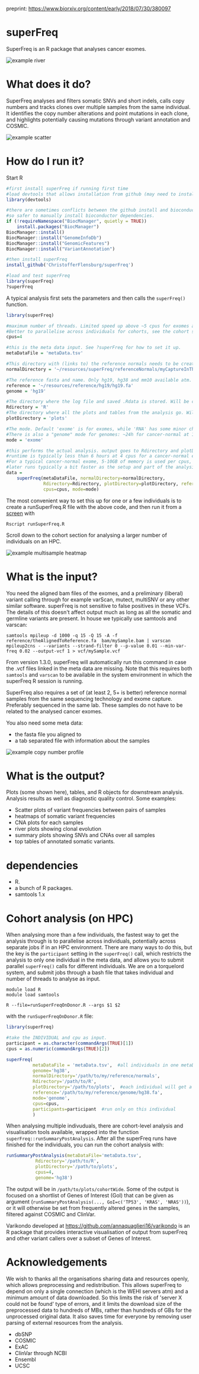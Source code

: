 preprint: https://www.biorxiv.org/content/early/2018/07/30/380097

# superFreq
SuperFreq is an R package that analyses cancer exomes.

![example river](readmeImages/river.png)

# What does it do?
SuperFreq analyses and filters somatic SNVs and short indels, calls copy numbers and tracks clones over multiple samples from the same individual. It identifies the copy number alterations and point mutations in each clone, and highlights potentially causing mutations through variant annotation and COSMIC.

![example scatter](readmeImages/all.png)


# How do I run it?
Start R

```R
#first install superFreq if running first time
#load devtools that allows installation from github (may need to install devtools first with install.packages("devtools"))
library(devtools)

#there are sometimes conflicts between the github install and bioconductor in different version
#so safer to manually install bioconductor dependencies.
if (!requireNamespace("BiocManager", quietly = TRUE))
    install.packages("BiocManager")
BiocManager::install()
BiocManager::install("GenomeInfoDb")
BiocManager::install("GenomicFeatures")
BiocManager::install("VariantAnnotation")

#then install superFreq
install_github('ChristofferFlensburg/superFreq')

#load and test superFreq
library(superFreq)
?superFreq
```

A typical analysis first sets the parameters and then calls the `superFreq()` function.

```R
library(superFreq)

#maximum number of threads. Limited speed up above ~5 cpus for exomes and RNA-Seq and ~10-20 for genomes.
#Better to parallelise across individuals for cohorts, see the cohort section in the github README.
cpus=4

#this is the meta data input. See ?superFreq for how to set it up.
metaDataFile = 'metaData.tsv'

#This directory with (links to) the reference normals needs to be created and set up. See ?superFreq
normalDirectory = '~/resources/superFreq/referenceNormals/myCaptureInThisBatch'

#The reference fasta and name. Only hg19, hg38 and mm10 available atm.
reference = '~/resources/reference/hg19/hg19.fa'
genome = 'hg19'

#The directory where the log file and saved .Rdata is stored. Will be created.
Rdirectory = 'R'
#The directory where all the plots and tables from the analysis go. Will be created.
plotDirectory = 'plots'

#The mode. Default 'exome' is for exomes, while 'RNA' has some minor changes when running on RNA.
#There is also a "genome" mode for genomes: ~24h for cancer-normal at 10 cpus, 200GB memory.
mode = 'exome'

#this performs the actual analysis. output goes to Rdirectory and plotDirectory.
#runtime is typically less than 6 hours at 4 cpus for a cancer-normal exome, but can vary significantly depending on input.
#For a typical cancer-normal exome, 5-10GB of memory is used per cpus, but again, can vary significantly depending on input.
#later runs typically a bit faster as the setup and part of the analysis on the reference normals can be reused.
data =
    superFreq(metaDataFile, normalDirectory=normalDirectory,
              Rdirectory=Rdirectory, plotDirectory=plotDirectory, reference=reference, genome=genome,
              cpus=cpus, mode=mode)
```

The most convenient way to set this up for one or a few individuals is to create a runSuperFreq.R file with the above code, and then run it from a [screen](https://en.wikipedia.org/wiki/GNU_Screen) with

```
Rscript runSuperFreq.R
```
Scroll down to the cohort section for analysing a larger number of individuals on an HPC.


![example multisample heatmap](readmeImages/multisample.png)

# What is the input?
You need the aligned bam files of the exomes, and a preliminary (liberal) variant calling through for example varScan, mutect, multiSNV or any other similar software. superFreq is not sensitive to false positives in these VCFs. The details of this doesn't affect output much as long as all the somatic and germline variants are present. In house we typically use samtools and varscan:

```
samtools mpileup -d 1000 -q 15 -Q 15 -A -f reference/theAlignedToReference.fa  bam/mySample.bam | varscan mpileup2cns - --variants --strand-filter 0 --p-value 0.01 --min-var-freq 0.02 --output-vcf 1 > vcf/mySample.vcf
```

From version 1.3.0, superFreq will automatically run this command in case the .vcf files linked in the meta data are missing. Note that this requires both `samtools` and `varscan` to be available in the system environment in which the superFreq R session is running.

SuperFreq also requires a set of (at least 2, 5+ is better) reference normal samples from the same sequencing technology and exome capture.
Preferably sequenced in the same lab. These samples do not have to be related to the analysed cancer exomes.

You also need some meta data:
- the fasta file you aligned to
- a tab separated file with information about the samples

![example copy number profile](readmeImages/TCGA.A3.3320.PrimaryTumor.WXS.fc2.png)

# What is the output?
Plots (some shown here), tables, and R objects for downstream analysis. Analysis results as well as diagnostic quality control. Some examples:
- Scatter plots of variant frequencies between pairs of samples
- heatmaps of somatic variant frequencies
- CNA plots for each samples
- river plots showing clonal evolution
- summary plots showing SNVs and CNAs over all samples
- top tables of annotated somatic variants.

# dependencies
- R.
- a bunch of R packages.
- samtools 1.x

# Cohort analysis (on HPC)
When analysing more than a few individuals, the fastest way to get the analysis through is to parallelise across individuals, potentially across separate jobs if in an HPC environment. There are many ways to do this, but the key is the `participant` setting in the `superFreq()` call, which restricts the analysis to only one individual in the meta data, and allows you to submit parallel `superFreq()` calls for different individuals. We are on a torquelord system, and submit jobs through a bash file that takes individual and number of threads to analyse as input.

```
module load R
module load samtools

R --file=runSuperFreqOnDonor.R --args $1 $2
```
with the `runSuperFreqOnDonor.R` file:
``` R
library(superFreq)

#take the INDIVIDUAL and cpu as input.
participant = as.character(commandArgs(TRUE)[1])
cpus = as.numeric(commandArgs(TRUE)[2])

superFreq(
          metaDataFile = 'metaData.tsv',  #all individuals in one metaData file.
          genome='hg38',
          normalDirectory='/path/to/my/reference/normals',
          Rdirectory='/path/to/R',
          plotDirectory='/path/to/plots',  #each individual will get a subdirectory in here
          reference='/path/to/my/reference/genome/hg38.fa',
          mode='genome',
          cpus=cpus,
          participants=participant  #run only on this individual
          )
```

When analysing multiple indivuduals, there are cohort-level analysis and visualisation tools available, wrapped into the function `superFreq::runSummaryPostAnalysis`. After all the superFreq runs have finished for the individuals, you can run the cohort analysis with:

``` R
runSummaryPostAnalysis(metaDataFile='metaData.tsv',
           Rdirectory='/path/to/R',
           plotDirectory='/path/to/plots',
           cpus=4,
           genome='hg38')
```

The output will be in `/path/to/plots/cohortWide`. Some of the output is focused on a shortlist of Genes of Interest (GoI) that can be given as argument (`runSummaryPostAnalysis(..., GoI=c('TP53', 'KRAS', 'NRAS'))`), or it will otherwise be set from frequently altered genes in the samples, filtered against COSMIC and ClinVar.

Varikondo developed at https://github.com/annaquaglieri16/varikondo is an R package that provides interactive visualisation of output from superFreq and other variant callers over a subset of Genes of Interest.

# Acknowledgements
We wish to thanks all the organisations sharing data and resources openly, which allows preprocessing and redistribution. This allows superFreq to depend on only a single connection (which is the WEHI servers atm) and a minimum amount of data downloaded. So this limits the risk of 'server X could not be found' type of errors, and it limits the download size of the preprocessed data to hundreds of MBs, rather than hundreds of GBs for the unprocessed original data. It also saves time for everyone by removing user parsing of external resources from the analysis.
- dbSNP
- COSMIC
- ExAC
- ClinVar through NCBI
- Ensembl
- UCSC
